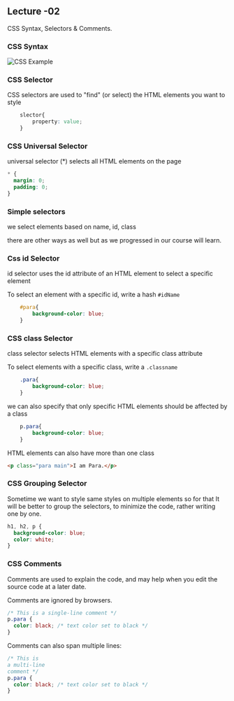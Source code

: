 ## Lecture -02
CSS Syntax, Selectors & Comments.
### CSS Syntax

![CSS Example](https://www.w3schools.com/css/img_selector.gif "Good Example of CSS Syntax by W3 School")


### CSS Selector

CSS selectors are used to "find" (or select) the HTML elements you want to style

```css
    slector{
        property: value;
    }
```

### CSS Universal Selector

universal selector (*) selects all HTML elements on the page
```css
* {
  margin: 0;
  padding: 0;
}
```
### Simple selectors 
we select elements based on name, id, class

there are other ways as well but as we progressed in our course will learn. 

### Css id Selector

id selector uses the id attribute of an HTML element to select a specific element

To select an element with a specific id, write a hash `#idName`

```css
    #para{
        background-color: blue;
    }
```

### CSS class Selector

 class selector selects HTML elements with a specific class attribute

 To select elements with a specific class, write a `.classname`

```css
    .para{
        background-color: blue;
    }
```

we can also specify that only specific HTML elements should be affected by a class

```css
    p.para{
        background-color: blue;
    }
```

HTML elements can also have more than one class

```html
<p class="para main">I am Para.</p>
```


### CSS Grouping Selector

Sometime we want to style same styles on multiple elements so for that It will be better to group the selectors, to minimize the code, rather writing one by one.

```css
h1, h2, p {
  background-color: blue;
  color: white;
}
```

### CSS Comments

Comments are used to explain the code, and may help when you edit the source code at a later date.

Comments are ignored by browsers.
```css
/* This is a single-line comment */
p.para {
  color: black; /* text color set to black */
}
```

Comments can also span multiple lines: 

```css
/* This is
a multi-line
comment */
p.para {
  color: black; /* text color set to black */
}
```